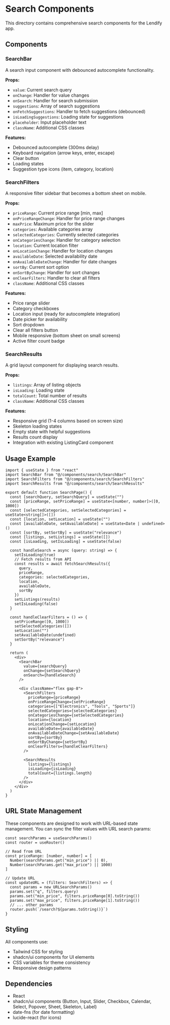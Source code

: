 # Search Components

This directory contains comprehensive search components for the Lendify app.

## Components

### SearchBar
A search input component with debounced autocomplete functionality.

**Props:**
- `value`: Current search query
- `onChange`: Handler for value changes
- `onSearch`: Handler for search submission
- `suggestions`: Array of search suggestions
- `onFetchSuggestions`: Handler to fetch suggestions (debounced)
- `isLoadingSuggestions`: Loading state for suggestions
- `placeholder`: Input placeholder text
- `className`: Additional CSS classes

**Features:**
- Debounced autocomplete (300ms delay)
- Keyboard navigation (arrow keys, enter, escape)
- Clear button
- Loading states
- Suggestion type icons (item, category, location)

### SearchFilters
A responsive filter sidebar that becomes a bottom sheet on mobile.

**Props:**
- `priceRange`: Current price range [min, max]
- `onPriceRangeChange`: Handler for price range changes
- `maxPrice`: Maximum price for the slider
- `categories`: Available categories array
- `selectedCategories`: Currently selected categories
- `onCategoriesChange`: Handler for category selection
- `location`: Current location filter
- `onLocationChange`: Handler for location changes
- `availableDate`: Selected availability date
- `onAvailableDateChange`: Handler for date changes
- `sortBy`: Current sort option
- `onSortByChange`: Handler for sort changes
- `onClearFilters`: Handler to clear all filters
- `className`: Additional CSS classes

**Features:**
- Price range slider
- Category checkboxes
- Location input (ready for autocomplete integration)
- Date picker for availability
- Sort dropdown
- Clear all filters button
- Mobile responsive (bottom sheet on small screens)
- Active filter count badge

### SearchResults
A grid layout component for displaying search results.

**Props:**
- `listings`: Array of listing objects
- `isLoading`: Loading state
- `totalCount`: Total number of results
- `className`: Additional CSS classes

**Features:**
- Responsive grid (1-4 columns based on screen size)
- Skeleton loading states
- Empty state with helpful suggestions
- Results count display
- Integration with existing ListingCard component

## Usage Example

```tsx
import { useState } from "react"
import SearchBar from "@/components/search/SearchBar"
import SearchFilters from "@/components/search/SearchFilters"
import SearchResults from "@/components/search/SearchResults"

export default function SearchPage() {
  const [searchQuery, setSearchQuery] = useState("")
  const [priceRange, setPriceRange] = useState<[number, number]>([0, 1000])
  const [selectedCategories, setSelectedCategories] = useState<string[]>([])
  const [location, setLocation] = useState("")
  const [availableDate, setAvailableDate] = useState<Date | undefined>()
  const [sortBy, setSortBy] = useState("relevance")
  const [listings, setListings] = useState([])
  const [isLoading, setIsLoading] = useState(false)

  const handleSearch = async (query: string) => {
    setIsLoading(true)
    // Fetch results from API
    const results = await fetchSearchResults({
      query,
      priceRange,
      categories: selectedCategories,
      location,
      availableDate,
      sortBy
    })
    setListings(results)
    setIsLoading(false)
  }

  const handleClearFilters = () => {
    setPriceRange([0, 1000])
    setSelectedCategories([])
    setLocation("")
    setAvailableDate(undefined)
    setSortBy("relevance")
  }

  return (
    <div>
      <SearchBar
        value={searchQuery}
        onChange={setSearchQuery}
        onSearch={handleSearch}
      />
      
      <div className="flex gap-8">
        <SearchFilters
          priceRange={priceRange}
          onPriceRangeChange={setPriceRange}
          categories={["Electronics", "Tools", "Sports"]}
          selectedCategories={selectedCategories}
          onCategoriesChange={setSelectedCategories}
          location={location}
          onLocationChange={setLocation}
          availableDate={availableDate}
          onAvailableDateChange={setAvailableDate}
          sortBy={sortBy}
          onSortByChange={setSortBy}
          onClearFilters={handleClearFilters}
        />
        
        <SearchResults
          listings={listings}
          isLoading={isLoading}
          totalCount={listings.length}
        />
      </div>
    </div>
  )
}
```

## URL State Management

These components are designed to work with URL-based state management. You can sync the filter values with URL search params:

```tsx
const searchParams = useSearchParams()
const router = useRouter()

// Read from URL
const priceRange: [number, number] = [
  Number(searchParams.get("min_price") || 0),
  Number(searchParams.get("max_price") || 1000)
]

// Update URL
const updateURL = (filters: SearchFilters) => {
  const params = new URLSearchParams()
  params.set("q", filters.query)
  params.set("min_price", filters.priceRange[0].toString())
  params.set("max_price", filters.priceRange[1].toString())
  // ... other params
  router.push(`/search?${params.toString()}`)
}
```

## Styling

All components use:
- Tailwind CSS for styling
- shadcn/ui components for UI elements
- CSS variables for theme consistency
- Responsive design patterns

## Dependencies

- React
- shadcn/ui components (Button, Input, Slider, Checkbox, Calendar, Select, Popover, Sheet, Skeleton, Label)
- date-fns (for date formatting)
- lucide-react (for icons)